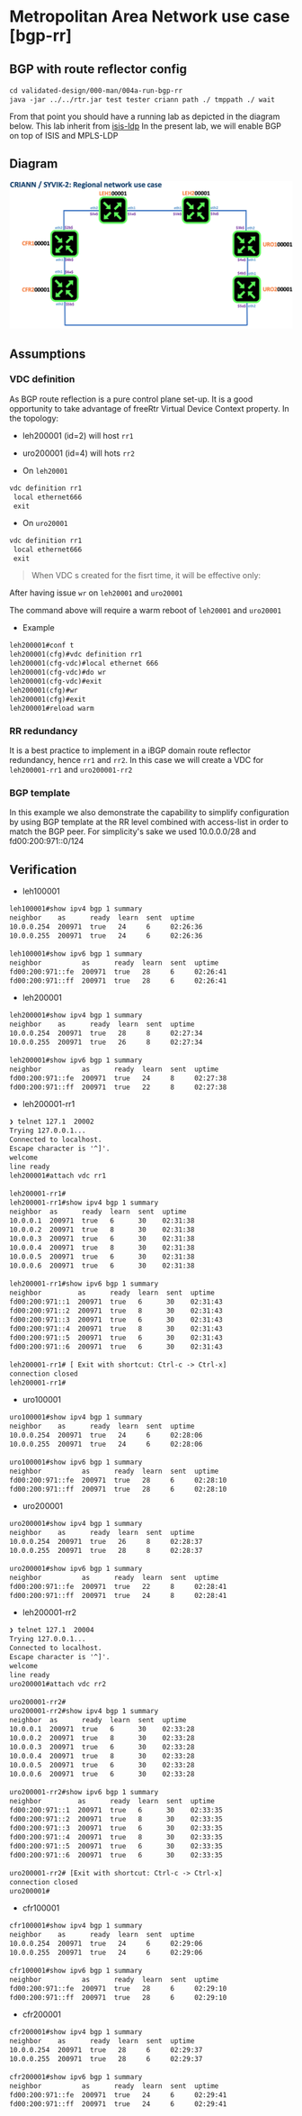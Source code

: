 # Metropolitan Area Network use case [bgp-rr]

## BGP with route reflector config

```
cd validated-design/000-man/004a-run-bgp-rr
java -jar ../../rtr.jar test tester criann path ./ tmppath ./ wait
```
From that point you should have a running lab as depicted in the diagram below. This lab inherit from [isis-ldp](../003b-run-isis-ldp)
In the present lab, we will enable BGP on top of ISIS and MPLS-LDP

## Diagram
![syvik-2-diagram.png](../syvik-2-diagram.png)

## Assumptions

### VDC definition
As BGP route reflection is a pure control plane set-up. It is a good opportunity to take advantage of freeRtr Virtual Device Context property. In the topology:

 * leh200001 (id=2) will host `rr1`
 * uro200001 (id=4) will hots `rr2`

 * On `leh20001`

```
vdc definition rr1
 local ethernet666
 exit
```

 * On `uro20001`

```
vdc definition rr1
 local ethernet666
 exit
```

> When VDC s created for the fisrt time, it will be effective only:

   After having issue `wr` on `leh20001` and `uro20001`
   
   The command above will require a warm reboot of `leh20001` and `uro20001`

 * Example
```
leh200001#conf t
leh200001(cfg)#vdc definition rr1
leh200001(cfg-vdc)#local ethernet 666
leh200001(cfg-vdc)#do wr
leh200001(cfg-vdc)#exit
leh200001(cfg)#wr
leh200001(cfg)#exit
leh200001#reload warm
```

### RR redundancy
It is a best practice to implement in a iBGP domain route reflector redundancy, hence `rr1` and `rr2`. In this case we will create a VDC for `leh200001-rr1` and `uro200001-rr2`


### BGP template
In this example we also demonstrate the capability to simplify configuration by using BGP template at the RR level combined with access-list in order to match the BGP peer. For simplicity's sake we used 10.0.0.0/28 and fd00:200:971::0/124


## Verification


* leh100001

```
leh100001#show ipv4 bgp 1 summary
neighbor    as      ready  learn  sent  uptime
10.0.0.254  200971  true   24     6     02:26:36
10.0.0.255  200971  true   24     6     02:26:36

leh100001#show ipv6 bgp 1 summary
neighbor          as      ready  learn  sent  uptime
fd00:200:971::fe  200971  true   28     6     02:26:41
fd00:200:971::ff  200971  true   28     6     02:26:41
```

* leh200001

```
leh200001#show ipv4 bgp 1 summary
neighbor    as      ready  learn  sent  uptime
10.0.0.254  200971  true   28     8     02:27:34
10.0.0.255  200971  true   26     8     02:27:34

leh200001#show ipv6 bgp 1 summary
neighbor          as      ready  learn  sent  uptime
fd00:200:971::fe  200971  true   24     8     02:27:38
fd00:200:971::ff  200971  true   22     8     02:27:38

```

* leh200001-rr1

```
❯ telnet 127.1  20002
Trying 127.0.0.1...
Connected to localhost.
Escape character is '^]'.
welcome
line ready
leh200001#attach vdc rr1

leh200001-rr1#
leh200001-rr1#show ipv4 bgp 1 summary
neighbor  as      ready  learn  sent  uptime
10.0.0.1  200971  true   6      30    02:31:38
10.0.0.2  200971  true   8      30    02:31:38
10.0.0.3  200971  true   6      30    02:31:38
10.0.0.4  200971  true   8      30    02:31:38
10.0.0.5  200971  true   6      30    02:31:38
10.0.0.6  200971  true   6      30    02:31:38

leh200001-rr1#show ipv6 bgp 1 summary
neighbor         as      ready  learn  sent  uptime
fd00:200:971::1  200971  true   6      30    02:31:43
fd00:200:971::2  200971  true   8      30    02:31:43
fd00:200:971::3  200971  true   6      30    02:31:43
fd00:200:971::4  200971  true   8      30    02:31:43
fd00:200:971::5  200971  true   6      30    02:31:43
fd00:200:971::6  200971  true   6      30    02:31:43

leh200001-rr1# [ Exit with shortcut: Ctrl-c -> Ctrl-x]
connection closed
leh200001-rr1#
```

* uro100001

```
uro100001#show ipv4 bgp 1 summary
neighbor    as      ready  learn  sent  uptime
10.0.0.254  200971  true   24     6     02:28:06
10.0.0.255  200971  true   24     6     02:28:06

uro100001#show ipv6 bgp 1 summary
neighbor          as      ready  learn  sent  uptime
fd00:200:971::fe  200971  true   28     6     02:28:10
fd00:200:971::ff  200971  true   28     6     02:28:10
```


* uro200001

```
uro200001#show ipv4 bgp 1 summary
neighbor    as      ready  learn  sent  uptime
10.0.0.254  200971  true   26     8     02:28:37
10.0.0.255  200971  true   28     8     02:28:37

uro200001#show ipv6 bgp 1 summary
neighbor          as      ready  learn  sent  uptime
fd00:200:971::fe  200971  true   22     8     02:28:41
fd00:200:971::ff  200971  true   24     8     02:28:41
```

* leh200001-rr2

```
❯ telnet 127.1  20004
Trying 127.0.0.1...
Connected to localhost.
Escape character is '^]'.
welcome
line ready
uro200001#attach vdc rr2

uro200001-rr2#
uro200001-rr2#show ipv4 bgp 1 summary
neighbor  as      ready  learn  sent  uptime
10.0.0.1  200971  true   6      30    02:33:28
10.0.0.2  200971  true   8      30    02:33:28
10.0.0.3  200971  true   6      30    02:33:28
10.0.0.4  200971  true   8      30    02:33:28
10.0.0.5  200971  true   6      30    02:33:28
10.0.0.6  200971  true   6      30    02:33:28

uro200001-rr2#show ipv6 bgp 1 summary
neighbor         as      ready  learn  sent  uptime
fd00:200:971::1  200971  true   6      30    02:33:35
fd00:200:971::2  200971  true   8      30    02:33:35
fd00:200:971::3  200971  true   6      30    02:33:35
fd00:200:971::4  200971  true   8      30    02:33:35
fd00:200:971::5  200971  true   6      30    02:33:35
fd00:200:971::6  200971  true   6      30    02:33:35

uro200001-rr2# [Exit with shortcut: Ctrl-c -> Ctrl-x]
connection closed
uro200001#
```

* cfr100001

```
cfr100001#show ipv4 bgp 1 summary
neighbor    as      ready  learn  sent  uptime
10.0.0.254  200971  true   24     6     02:29:06
10.0.0.255  200971  true   24     6     02:29:06

cfr100001#show ipv6 bgp 1 summary
neighbor          as      ready  learn  sent  uptime
fd00:200:971::fe  200971  true   28     6     02:29:10
fd00:200:971::ff  200971  true   28     6     02:29:10
```

* cfr200001

```
cfr200001#show ipv4 bgp 1 summary
neighbor    as      ready  learn  sent  uptime
10.0.0.254  200971  true   28     6     02:29:37
10.0.0.255  200971  true   28     6     02:29:37

cfr200001#show ipv6 bgp 1 summary
neighbor          as      ready  learn  sent  uptime
fd00:200:971::fe  200971  true   24     6     02:29:41
fd00:200:971::ff  200971  true   24     6     02:29:41
```



